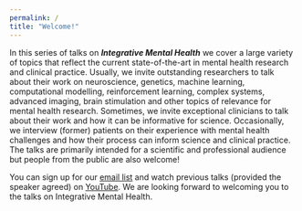 ```yaml
---
permalink: /
title: "Welcome!"
---
```

In this series of talks on ***Integrative Mental Health*** we cover a large variety of topics that reflect the current state-of-the-art in mental health research and clinical practice. Usually, we invite outstanding researchers to talk about their work on neuroscience, genetics, machine learning, computational modelling, reinforcement learning, complex systems, advanced imaging, brain stimulation and other topics of relevance for mental health research. Sometimes, we invite exceptional clinicians to talk about their work and how it can be informative for science. Occasionally, we interview (former) patients on their experience with mental health challenges and how their process can inform science and clinical practice. The talks are primarily intended for a scientific and professional audience but people from the public are also welcome!

You can sign up for our [email list](TBD) and watch previous talks (provided the speaker agreed) on [YouTube](https://www.youtube.com/channel/UClXETK-LMbC4AMu3KXnwJUg). We are looking forward to welcoming you to the talks on Integrative Mental Health.
